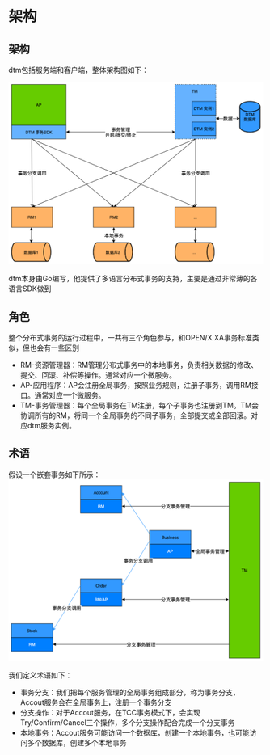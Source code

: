 # 架构

## 架构

dtm包括服务端和客户端，整体架构图如下：

![arch](../imgs/arch.jpg)

dtm本身由Go编写，他提供了多语言分布式事务的支持，主要是通过非常薄的各语言SDK做到

## 角色

整个分布式事务的运行过程中，一共有三个角色参与，和OPEN/X XA事务标准类似，但也会有一些区别

- RM-资源管理器：RM管理分布式事务中的本地事务，负责相关数据的修改、提交、回滚、补偿等操作。通常对应一个微服务。
- AP-应用程序：AP会注册全局事务，按照业务规则，注册子事务，调用RM接口。通常对应一个微服务。
- TM-事务管理器：每个全局事务在TM注册，每个子事务也注册到TM。TM会协调所有的RM，将同一个全局事务的不同子事务，全部提交或全部回滚。对应dtm服务实例。

## 术语

假设一个嵌套事务如下所示：
![nested_trans](../imgs/nested_trans.jpg)

我们定义术语如下：

- 事务分支：我们把每个服务管理的全局事务组成部分，称为事务分支，Accout服务会在全局事务上，注册一个事务分支
- 分支操作：对于Accout服务，在TCC事务模式下，会实现Try/Confirm/Cancel三个操作，多个分支操作配合完成一个分支事务
- 本地事务：Accout服务可能访问一个数据库，创建一个本地事务，也可能访问多个数据库，创建多个本地事务
